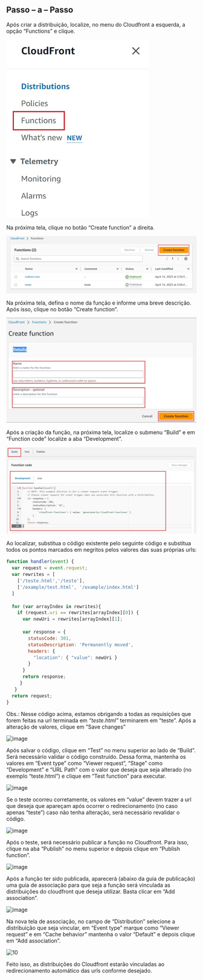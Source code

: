 ## Passo – a – Passo

Após criar a distribuição, localize, no menu do Cloudfront a esquerda, a opção “Functions” e clique.

![image](uploads/b79709d3124aa1457e44f16a5c5028d9/image.png)

Na próxima tela, clique no botão “Create function” a direita.

![image](uploads/5cc678001a8a8f60fa15aca704d19305/image.png)

Na próxima tela, defina o nome da função e informe uma breve descrição. Após isso, clique no botão “Create function”.

![image](uploads/52082c0cdd943085d532d9f69af5f3c1/image.png)

Após a criação da função, na próxima tela, localize o submenu “Build” e em “Function code” localize a aba “Development”.

![image](uploads/57924aa4010169b0df87f22e92d1fa1b/image.png)

Ao localizar, substitua o código existente pelo seguinte código e substitua todos os pontos marcados em negritos pelos valores das suas próprias urls:


~~~javascript 
function handler(event) {
  var request = event.request;
  var rewrites = [
    ['/teste.html','/teste'],
    ['/example/test.html', '/example/index.html']
  ]

  for (var arrayIndex in rewrites){
    if (request.uri == rewrites[arrayIndex][0]) {
      var newUri = rewrites[arrayIndex][1];

      var response = {
        statusCode: 301,
        statusDescription: 'Permanently moved',
        headers: {
          "location": { "value": newUri }
        }
      }
      return response;
     }
   }
  return request;
}
~~~~

Obs.: Nesse código acima, estamos obrigando a todas as requisições que forem feitas na url terminada em _“teste.html”_ terminarem em “teste”.
Após a alteração de valores, clique em “Save changes”

![image](uploads/118884d4372e57b47a187d754eefb72a/image.png)

Após salvar o código, clique em “Test” no menu superior ao lado de “Build”. Será necessário validar o código construído. Dessa forma, mantenha os valores em “Event type” como “Viewer request”, “Stage” como “Development” e “URL Path” com o valor que deseja que seja alterado (no exemplo “teste.html”) e clique em “Test function” para executar.

![image](uploads/c1e9e834c3e66bf1b59b1a6e5e212757/image.png)

Se o teste ocorreu corretamente, os valores em “value” devem trazer a url que deseja que apareçam após ocorrer o redirecionamento (no caso apenas “teste”) caso não tenha alteração, será necessário revalidar o código.

![image](uploads/4db4f9f09acfb1b12674623a5a56f565/image.png)

Após o teste, será necessário publicar a função no Cloudfront. Para isso, clique na aba “Publish” no menu superior e depois clique em “Publish function”.

![image](uploads/2de6445321178dd945a4e632c77e77a6/image.png)

Após a função ter sido publicada, aparecerá (abaixo da guia de publicação) uma guia de associação para que seja a função será vinculada as distribuições do cloudfront que deseja utilizar. Basta clicar em “Add association”.

![image](uploads/c7fa615a328f4c50ce1cbb0b4713390b/image.png)

Na nova tela de associação, no campo de “Distribution” selecione a distribuição que seja vincular, em “Event type” marque como “Viewer request” e em “Cache behavior” mantenha o valor “Default” e depois clique em “Add association”.

![10](uploads/9dbb0bba7d89ecd42619097b0e5fa801/10.jpg)

Feito isso, as distribuições do Cloudfront estarão vinculadas ao redirecionamento automático das urls conforme desejado.